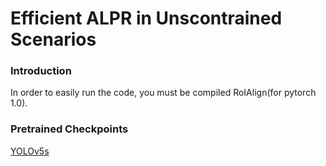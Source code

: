 # Efficient ALPR in Unscontrained Scenarios

### Introduction

In order to easily run the code, you must be compiled RoIAlign(for pytorch 1.0).

### Pretrained Checkpoints
[assets]: https://github.com/ultralytics/yolov5/releases

[YOLOv5s][assets]